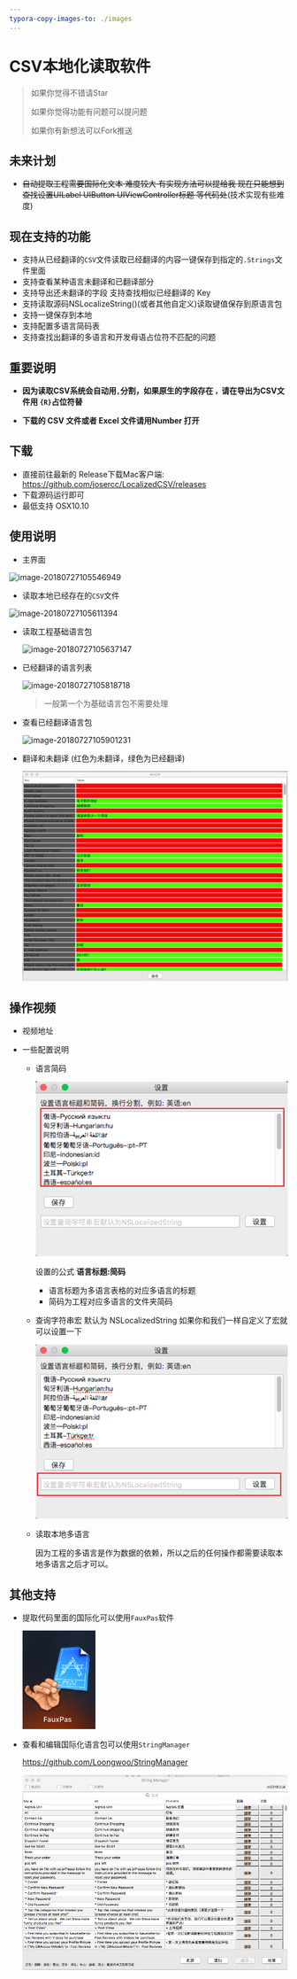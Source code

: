 ```yaml
---
typora-copy-images-to: ./images
---
```




# CSV本地化读取软件

> 如果你觉得不错请Star
>
> 如果你觉得功能有问题可以提问题
>
> 如果你有新想法可以Fork推送

## 未来计划

* ~~自动提取工程需要国际化文本 难度较大 有实现方法可以提给我 现在只能想到查找设置UILabel UIButton UIViewController标题 等代码处~~(技术实现有些难度)

## 现在支持的功能

* 支持从已经翻译的`CSV`文件读取已经翻译的内容一键保存到指定的`.Strings`文件里面
* 支持查看某种语言未翻译和已翻译部分
* 支持导出还未翻译的字段 支持查找相似已经翻译的 Key
* 支持读取源码NSLocalizeString()(或者其他自定义)读取键值保存到原语言包
* 支持一键保存到本地
* 支持配置多语言简码表
* 支持查找出翻译的多语言和开发母语占位符不匹配的问题

## 重要说明

* **因为读取CSV系统会自动用`,`分割，如果原生的字段存在 `，`请在导出为CSV文件用 `{R}`占位符替**

* **下载的 CSV 文件或者 Excel 文件请用Number 打开**

## 下载

* 直接前往最新的 Release下载Mac客户端: https://github.com/josercc/LocalizedCSV/releases
* 下载源码运行即可
* 最低支持 OSX10.10

## 使用说明

* 主界面

![image-20180727105546949](http://ipicimage-1251019290.coscd.myqcloud.com/2018-07-27-025548.png)

* 读取本地已经存在的`CSV`文件

![image-20180727105611394](http://ipicimage-1251019290.coscd.myqcloud.com/2018-07-27-025612.png)

* 读取工程基础语言包

  ![image-20180727105637147](http://ipicimage-1251019290.coscd.myqcloud.com/2018-07-27-025638.png)

* 已经翻译的语言列表

  ![image-20180727105818718](http://ipicimage-1251019290.coscd.myqcloud.com/2018-07-27-025821.png)

  > 一般第一个为基础语言包不需要处理

* 查看已经翻译语言包

  ![image-20180727105901231](http://ipicimage-1251019290.coscd.myqcloud.com/2018-07-27-025902.png)

* 翻译和未翻译 (红色为未翻译，绿色为已经翻译)

  ![765B7C73-DE4E-4E30-BC44-2EE4F5B0B648](images/765B7C73-DE4E-4E30-BC44-2EE4F5B0B648.png)


## 操作视频

- 视频地址

- 一些配置说明

  - 语言简码

    ![image-20180727111326519](images/image-20180727111326519.png)

    设置的公式 **语言标题:简码**

    - 语言标题为多语言表格的对应多语言的标题
    - 简码为工程对应多语言的文件夹简码

  - 查询字符串宏 默认为 NSLocalizedString 如果你和我们一样自定义了宏就可以设置一下

    ![image-20180727111552940](images/image-20180727111552940.png)

  - 读取本地多语言

    因为工程的多语言是作为数据的依赖，所以之后的任何操作都需要读取本地多语言之后才可以。

## 其他支持

* 提取代码里面的国际化可以使用`FauxPas`软件

  ![FE532CA2-41AA-4F81-9E07-F0C4F11B2CE1](images/FE532CA2-41AA-4F81-9E07-F0C4F11B2CE1.png)

* 查看和编辑国际化语言包可以使用`StringManager`

  https://github.com/Loongwoo/StringManager

  ![2ABE0FF5-1923-45DE-9FD8-41E41FAFFED6](images/2ABE0FF5-1923-45DE-9FD8-41E41FAFFED6.png)

  ​